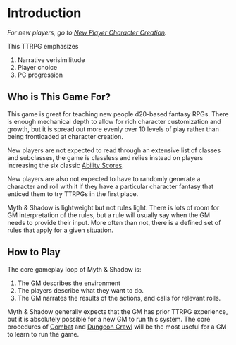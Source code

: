 # Introduction

*For new players, go to [New Player Character Creation](../../Character%20Creation/New%20Player%20Character%20Creation.md).*

This TTRPG emphasizes

1. Narrative verisimilitude
2. Player choice
3. PC progression

## Who is This Game For?

This game is great for teaching new people d20-based fantasy RPGs. There is enough mechanical depth to allow for rich character customization and growth, but it is spread out more evenly over 10 levels of play rather than being frontloaded at character creation.

New players are not expected to read through an extensive list of classes and subclasses, the game is classless and relies instead on players increasing the six classic [Ability Scores](../../Player%20Characters/The%20Ability%20Scores/Ability%20Scores.md).

New players are also not expected to have to randomly generate a character and roll with it if they have a particular character fantasy that enticed them to try TTRPGs in the first place.

Myth & Shadow is lightweight but not rules light. There is lots of room for GM interpretation of the rules, but a rule will usually say when the GM needs to provide their input. More often than not, there is a defined set of rules that apply for a given situation.

## How to Play

The core gameplay loop of Myth & Shadow is:

1. The GM describes the environment
2. The players describe what they want to do.
3. The GM narrates the results of the actions, and calls for relevant rolls.

Myth & Shadow generally expects that the GM has prior TTRPG experience, but it is absolutely possible for a new GM to run this system. The core procedures of [Combat](../../Game%20Procedures/Combat/Combat.md) and [Dungeon Crawl](../../Game%20Procedures/Exploration/Dungeon%20Crawl.md) will be the most useful for a GM to learn to run the game.
